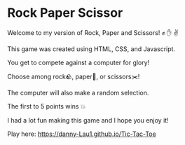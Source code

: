 # Rock Paper Scissor

Welcome to my version of Rock, Paper and Scissors! :fist: :hand: :v:

This game was created using HTML, CSS, and Javascript.

You get to compete against a computer for glory! 

Choose among rock:rock:, paper:page_facing_up:, or scissors:scissors:!

The computer will also make a random selection.

The first to 5 points wins :boom:

I had a lot fun making this game and I hope you enjoy it!

Play here: https://danny-Lau1.github.io/Tic-Tac-Toe

